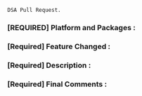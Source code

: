 <!-- DO NOT DELETE 
validate_template=true
template_path=.github/PULL_REQUEST_TEMPLATE.md
-->

```DSA Pull Request.```


### [REQUIRED] Platform and Packages : 
<!-- Windows, Mac OS, Linux. New packages (if any) -->


### [Required] Feature Changed : 
<!-- What's new? -->



### [Required] Description :
<!-- What does your code do ? -->


### [Required] Final Comments :


